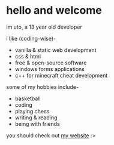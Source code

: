 # hello and welcome

im uto, a 13 year old developer

i like (coding-wise)-
- vanilla & static web development
- css & html
- free & open-source software
- windows forms applications
- c++ for minecraft cheat development
    
some of my hobbies include-
- basketball
- coding
- playing chess
- writing & reading
- being with friends

you should check out [my website](https://uto.pages.dev) :>
